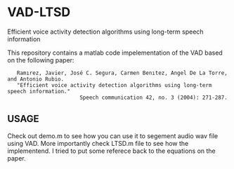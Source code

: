 # VAD-LTSD
Efficient voice activity detection algorithms using long-term speech information

This repository contains a matlab code impelementation of the VAD based on the following paper:

       Ramırez, Javier, José C. Segura, Carmen Benıtez, Angel De La Torre, and Antonio Rubio. 
       "Efficient voice activity detection algorithms using long-term speech information." 
                           Speech communication 42, no. 3 (2004): 271-287.
                    
  
  ## USAGE
  
  Check out demo.m to see how you can use it to segement audio wav file using VAD.
  More importantly check LTSD.m file to see how the implementend. I tried to put  some referece back to the equations 
  on the paper. 
